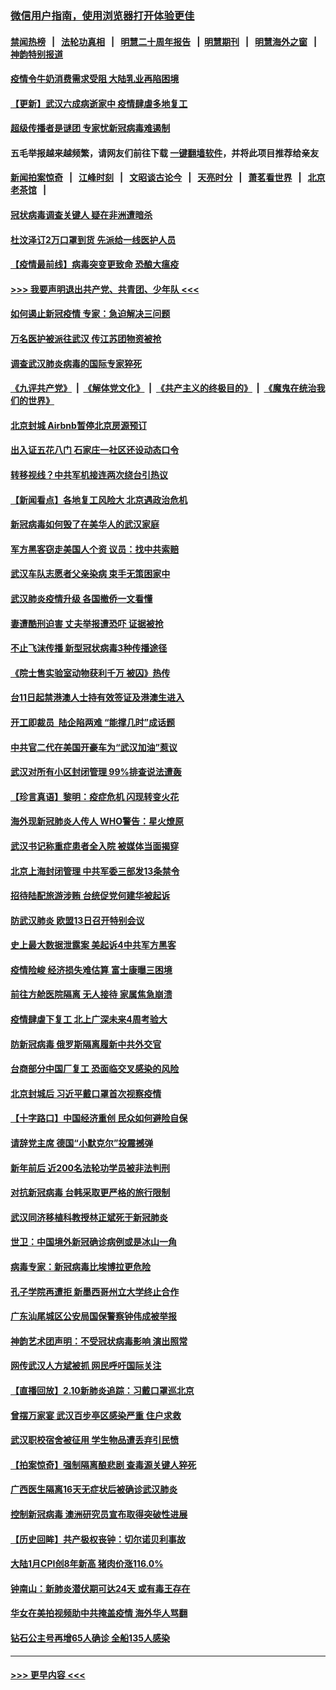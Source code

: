 ### [微信用户指南，使用浏览器打开体验更佳](https://github.com/gfw-breaker/banned-news1/blob/master/indexes/wechat-guide.md?t=0)
#### [禁闻热榜](热点新闻.md?t=0)  &nbsp;&nbsp;|&nbsp;&nbsp; [法轮功真相](https://github.com/gfw-breaker/truth/blob/master/README.md?t=0) &nbsp;&nbsp;|&nbsp;&nbsp; [明慧二十周年报告](https://github.com/gfw-breaker/mh-reports/blob/master/README.md?t=0) &nbsp;&nbsp;|&nbsp;&nbsp;[明慧期刊](https://github.com/gfw-breaker/mh-qikan) &nbsp;&nbsp;|&nbsp;&nbsp; [明慧海外之窗](https://github.com/gfw-breaker/mh-news/blob/master/README.md?t=0) &nbsp;&nbsp;|&nbsp;&nbsp; [神韵特别报道](https://github.com/gfw-breaker/mh-news/blob/master/shenyun.md?t=0)
#### [疫情令牛奶消费需求受阻 大陆乳业再陷困境](../pages/nsc413/n11859859.md?t=02111202) 
#### [【更新】武汉六成病逝家中 疫情肆虐多地复工](../pages/nsc413/n11801312.md?t=02111202) 
#### [超级传播者是谜团 专家忧新冠病毒难遏制](../pages/nsc413/n11859686.md?t=02111202) 
#### 五毛举报越来越频繁，请网友们前往下载 [一键翻墙软件](https://github.com/gfw-breaker/ssr-accounts)，并将此项目推荐给亲友
#### [新闻拍案惊奇](https://github.com/gfw-breaker/banned-news1/blob/master/pages/link4.md) &nbsp;&nbsp;|&nbsp;&nbsp; [江峰时刻](https://github.com/gfw-breaker/banned-news1/blob/master/pages/link4.md) &nbsp;&nbsp;|&nbsp;&nbsp; [文昭谈古论今](https://github.com/gfw-breaker/banned-news1/blob/master/pages/link4.md) &nbsp;&nbsp;|&nbsp;&nbsp; [天亮时分](https://github.com/gfw-breaker/banned-news1/blob/master/pages/link4.md) &nbsp;&nbsp;|&nbsp;&nbsp; [萧茗看世界](https://github.com/gfw-breaker/banned-news1/blob/master/pages/link4.md) &nbsp;&nbsp;|&nbsp;&nbsp; [北京老茶馆](https://github.com/gfw-breaker/banned-news1/blob/master/pages/link4.md) &nbsp;&nbsp;|&nbsp;&nbsp; 
#### [冠状病毒调查关键人 疑在非洲遭暗杀](../pages/nsc413/n11859798.md?t=02111202) 
#### [杜汶泽订2万口罩到货 先派给一线医护人员](../pages/nsc413/n11859214.md?t=02111202) 
#### [【疫情最前线】病毒突变更致命 恐酿大瘟疫](../pages/nsc413/n11859604.md?t=02111202) 
#### [>>> 我要声明退出共产党、共青团、少年队 <<<](https://github.com/begood0513/goodnews/blob/master/quit/letter.md) 
#### [如何遏止新冠疫情 专家：急迫解决三问题](../pages/nsc413/n11859685.md?t=02111202) 
#### [万名医护被派往武汉 传江苏团物资被抢](../pages/nsc413/n11859585.md?t=02111202) 
#### [调查武汉肺炎病毒的国际专家猝死](../pages/nsc413/n11833010.md?t=02111202) 
#### [《九评共产党》](https://github.com/begood0513/9ping.md/blob/master/README.md) &nbsp;|&nbsp; [《解体党文化》](../../../../jtdwh.md/blob/master/README.md)  &nbsp;|&nbsp; [《共产主义的终极目的》](../../../../gczydzjmd.md/blob/master/README.md) &nbsp;|&nbsp; [《魔鬼在统治我们的世界》](../../../../mgztzwmdsj.md/blob/master/README.md) 
#### [北京封城 Airbnb暂停北京房源预订](../pages/nsc413/n11859659.md?t=02111202) 
#### [出入证五花八门 石家庄一社区还设动态口令](../pages/nsc413/n11859510.md?t=02111202) 
#### [转移视线？中共军机接连两次绕台引热议](../pages/nsc413/n11859346.md?t=02111202) 
#### [【新闻看点】各地复工风险大 北京遇政治危机](../pages/nsc413/n11859164.md?t=02111202) 
#### [新冠病毒如何毁了在美华人的武汉家庭](../pages/nsc413/n11859524.md?t=02111202) 
#### [军方黑客窃走美国人个资 议员：找中共索赔](../pages/nsc413/n11859371.md?t=02111202) 
#### [武汉车队志愿者父亲染病 束手无策困家中](../pages/nsc413/n11859117.md?t=02111202) 
#### [武汉肺炎疫情升级 各国撤侨一文看懂](../pages/nsc413/n11859313.md?t=02111202) 
#### [妻遭酷刑迫害 丈夫举报遭恐吓 证据被抢](../pages/nsc413/n11858478.md?t=02111202) 
#### [不止飞沫传播 新型冠状病毒3种传播途径](../pages/nsc413/n11859060.md?t=02111202) 
#### [《院士售实验室动物获利千万 被囚》热传](../pages/nsc413/n11859316.md?t=02111202) 
#### [台11日起禁港澳人士持有效签证及港澳生进入](../pages/nsc413/n11858423.md?t=02111202) 
#### [开工即裁员  陆企陷两难 “能撑几时”成话题](../pages/nsc413/n11859127.md?t=02111202) 
#### [中共官二代在美国开豪车为“武汉加油”惹议](../pages/nsc413/n11859039.md?t=02111202) 
#### [武汉对所有小区封闭管理 99%排查说法遭轰](../pages/nsc413/n11859264.md?t=02111202) 
#### [【珍言真语】黎明：疫症危机 闪现转变火花](../pages/nsc413/n11859199.md?t=02111202) 
#### [海外现新冠肺炎人传人 WHO警告：星火燎原](../pages/nsc413/n11859252.md?t=02111202) 
#### [武汉书记称重症患者全入院 被媒体当面揭穿](../pages/nsc413/n11859218.md?t=02111202) 
#### [北京上海封闭管理 中共军委三部发13条禁令](../pages/nsc413/n11859098.md?t=02111202) 
#### [招待陆配旅游涉贿 台统促党何建华被起诉](../pages/nsc413/n11858696.md?t=02111202) 
#### [防武汉肺炎 欧盟13日召开特别会议](../pages/nsc413/n11859088.md?t=02111202) 
#### [史上最大数据泄露案 美起诉4中共军方黑客](../pages/nsc413/n11859115.md?t=02111202) 
#### [疫情险峻 经济损失难估算 富士康曝三困境](../pages/nsc413/n11859120.md?t=02111202) 
#### [前往方舱医院隔离 无人接待 家属焦急崩溃](../pages/nsc413/n11859068.md?t=02111202) 
#### [疫情肆虐下复工 北上广深未来4周考验大](../pages/nsc413/n11859066.md?t=02111202) 
#### [防新冠病毒 俄罗斯隔离履新中共外交官](../pages/nsc413/n11859079.md?t=02111202) 
#### [台商部分中国厂复工 恐面临交叉感染的风险](../pages/nsc413/n11858646.md?t=02111202) 
#### [北京封城后 习近平戴口罩首次视察疫情](../pages/nsc413/n11858828.md?t=02111202) 
#### [【十字路口】中国经济重创 民众如何避险自保](../pages/nsc413/n11857098.md?t=02111202) 
#### [请辞党主席 德国“小默克尔”投震撼弹](../pages/nsc413/n11858583.md?t=02111202) 
#### [新年前后 近200名法轮功学员被非法判刑](../pages/nsc413/n11855720.md?t=02111202) 
#### [对抗新冠病毒 台韩采取更严格的旅行限制](../pages/nsc413/n11858936.md?t=02111202) 
#### [武汉同济移植科教授林正斌死于新冠肺炎](../pages/nsc413/n11858844.md?t=02111202) 
#### [世卫：中国境外新冠确诊病例或是冰山一角](../pages/nsc413/n11858781.md?t=02111202) 
#### [病毒专家：新冠病毒比埃博拉更危险](../pages/nsc413/n11858572.md?t=02111202) 
#### [孔子学院再遭拒 新墨西哥州立大学终止合作](../pages/nsc413/n11858661.md?t=02111202) 
#### [广东汕尾城区公安局国保警察钟伟成被举报](../pages/nsc413/n11854172.md?t=02111202) 
#### [神韵艺术团声明：不受冠状病毒影响 演出照常](../pages/nsc413/n11858801.md?t=02111202) 
#### [网传武汉人方斌被抓 网民呼吁国际关注](../pages/nsc413/n11858666.md?t=02111202) 
#### [【直播回放】2.10新肺炎追踪：习戴口罩巡北京](../pages/nsc413/n11858548.md?t=02111202) 
#### [曾摆万家宴 武汉百步亭区感染严重 住户求救](../pages/nsc413/n11858547.md?t=02111202) 
#### [武汉职校宿舍被征用 学生物品遭丢弃引民愤](../pages/nsc413/n11858221.md?t=02111202) 
#### [【拍案惊奇】强制隔离酿悲剧 查毒源关键人猝死](../pages/nsc413/n11857100.md?t=02111202) 
#### [广西医生隔离16天无症状后被确诊武汉肺炎](../pages/nsc413/n11858448.md?t=02111202) 
#### [控制新冠病毒 澳洲研究员宣布取得突破性进展](../pages/nsc413/n11858505.md?t=02111202) 
#### [【历史回眸】共产极权丧钟：切尔诺贝利事故](../pages/nsc413/n11856340.md?t=02111202) 
#### [大陆1月CPI创8年新高 猪肉价涨116.0%](../pages/nsc413/n11858036.md?t=02111202) 
#### [钟南山：新肺炎潜伏期可达24天 或有毒王存在](../pages/nsc413/n11858104.md?t=02111202) 
#### [华女在美拍视频助中共掩盖疫情 海外华人骂翻](../pages/nsc413/n11857407.md?t=02111202) 
#### [钻石公主号再增65人确诊 全船135人感染](../pages/nsc413/n11857366.md?t=02111202) 

----
#### [ >>> 更早内容 <<< ](../indexes/nsc413-earlier.md)
